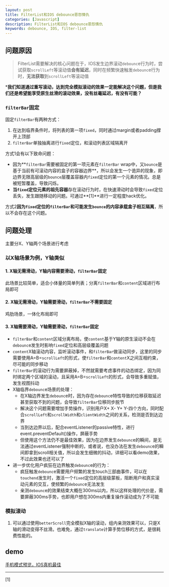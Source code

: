 ```yaml
---
layout: post
title: FilterList和IOS debounce恩怨情仇
categories: [Javascript]
description: FilterList和IOS debounce恩怨情仇
keywords: debounce, IOS, filter-list
---
```


## 问题原因

> FilterList需要解决的核心问题在于，IOS发生边界滚动`debounc`e行为时，尝试获取`scrollLeft`等滚动值**会有延迟**，同时在频繁快速触发`debounc`e行为时，**无法获取**到`scrollLeft`等滚动值

***我们知道通过重写滚动，达到完全模拟滚动的效果一定能解决这个问题，但是我们还是希望能享受原生丝滑的滚动效果，没有丝毫延迟，有没有可能？**

### `filterBar`固定

固定`filterBar`有两种方式：
1. 在达到临界条件时，将列表的第一项`fixed`，同时通过margin或者padding撑开上顶部
2. `filterBar`单独抽离进行`fixed`定位，和滚动列表区域隔离开

方式1会有以下致命问题：
* 因为**`filterBar`需要被固定的第一项元素在`filterBar` wrap中，又`bounce`是基于当前有可滚动内容的盒子的容器边界**，所以会发生一个诡异的现象，即边界无限高层级的`bounce`层覆盖容器内`fixed`定位的第一个元素的情况。总是被短暂覆盖，导致闪烁。
* **当`fixed`定位元素的祖先容器**存在滚动行为时，在快速滑动时会导致`fixed`定位丢失，发生跟随移动的问题。可通过**[1]**进行一定程度hack优化。

方式2**因为`fixed`定位的`filterBar`和可能发生`bounce`的内容承载盒子相互隔离**，所以不会存在这个问题。

## 问题处理

主要分X、Y轴两个场景进行考虑

### 以X轴场景为例，Y轴类似

#### 1. X轴无需滑动，Y轴内容需要滑动，`filterBar`固定

此场景比较简单，适合小体量的简单列表；分离`filterBar`和`content`区域进行布局即可

#### 2. X轴无需滑动，Y轴需要滑动，`filterBar`不需要固定

鸡肋场景，一体化布局即可

#### 3. X轴需要滑动，Y轴需要滑动，`filterBar`固定

* `filterBar`和`content`区域分离布局，使`content`基于Y轴的原生滚动不会在`debounc`e发生时影响`fixed`定位和高层级覆盖问题
* `content`X轴滚动内容，监听滚动事件，和`filterBar`做滚动同步，这里的同步需要使用A=B=`scrollLeft`的形式，使`filterBar`和`content`X之间互相约束，尽可能的同步移动
* `filterBar`的滚动行为需要屏蔽掉，不然就需要考虑事件的动态绑定，因为同时绑定两个区域的滚动，且采用A=B=`scrollLeft`的形式，会导致多重赋值，发生视图抖动
* X轴临界`debounc`e场景的处理：
  * 在X轴边界发生`debounc`e时，因为存在`debounc`e特性导致的位移获取延迟甚至获取不到的问题，会导致`filterBar`位移同步脱节
  * 解决这个问题需要增加手势操作，识别用户X+ X- Y+ Y-四个方向，同时配合`scrollLeft`和`scrollWidth`和`clientWidth`之间的关系，检测是否到达边界
  * 当到达边界以后，配合eventListener的passive特性，进行event.preventDefault()操作，屏蔽手势
  * 但使用这个方法仍不是最佳效果，因为在边界发生`debounc`e的瞬间，是无法通过eventListener强制中断的，或者说，也没办法在发生`debounc`e的瞬间即拿到scroll相关值，所以会发生细微的抖动，详细可以看demo效果，不过此效果也还可以了
* 进一步优化用户疯狂在边界触发`debounc`e的行为：
  * 疯狂触发`debounc`e需要用户频繁的发生touch三部曲事件，可以在`touchend`发生时，激活一个`fixed`定位的高层级蒙板，阻断用户和真实滚动元素的交互，使频繁的`debounc`e无法发生
  * 亲测`debounc`e的效果结束大概在300ms以内，所以这样处理的代价是，需要屏蔽300ms手势，也即用户想在300ms内重复操作滚动成为了不可能

### 模拟滚动

1. 可以通过使用`betterScroll`完全模拟X轴的滚动，组内亲测效果可以，只是X轴的滑动变得不丝滑。也难免，通过`translate`计算手势位移的方式，是很耗费性能的。

## demo

[手机模式预览，IOS真机最佳]({{site.url}}/public/vue3-case/index.html#/filter-list)

---

[1] []()
